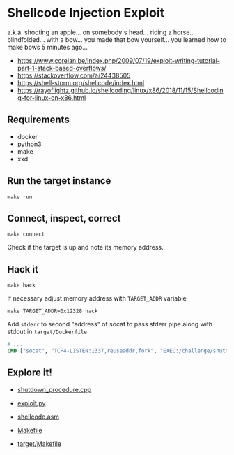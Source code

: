# Shellcode Injection Exploit

a.k.a. shooting an apple... on somebody's head... riding a horse... blindfolded... with a bow... you made that bow yourself... you learned how to make bows 5 minutes ago...

- https://www.corelan.be/index.php/2009/07/19/exploit-writing-tutorial-part-1-stack-based-overflows/
- https://stackoverflow.com/a/24438505
- https://shell-storm.org/shellcode/index.html
- https://rayoflightz.github.io/shellcoding/linux/x86/2018/11/15/Shellcoding-for-linux-on-x86.html


## Requirements
- docker
- python3
- make
- xxd


## Run the target instance
```shell
make run
```


## Connect, inspect, correct
```shell
make connect
```

Check if the target is up and note its memory address. 


## Hack it
```shell
make hack
```

If necessary adjust memory address with `TARGET_ADDR` variable
```shell
make TARGET_ADDR=0x12328 hack
```

Add `stderr` to second "address" of socat to pass stderr pipe along with stdout in `target/Dockerfile`
```dockerfile
# ...
CMD ["socat", "TCP4-LISTEN:1337,reuseaddr,fork", "EXEC:/challenge/shutdown_procedure,pty,raw,stderr"]
```


## Explore it!
- [shutdown_procedure.cpp](target/shutdown_procedure.cpp)
- [exploit.py](exploit.py)
- [shellcode.asm](shellcode.asm)


- [Makefile](Makefile)
- [target/Makefile](target/Makefile)
